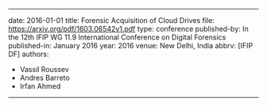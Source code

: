---

date: 2016-01-01
title: Forensic Acquisition of Cloud Drives
file: https://arxiv.org/pdf/1603.06542v1.pdf
type: conference
published-by: In the 12th IFIP WG 11.9 International Conference on Digital Forensics
published-in: January 2016
year: 2016
venue: New Delhi, India
abbrv: [IFIP DF]
authors:
  - Vassil Roussev
  - Andres Barreto
  - Irfan Ahmed

---